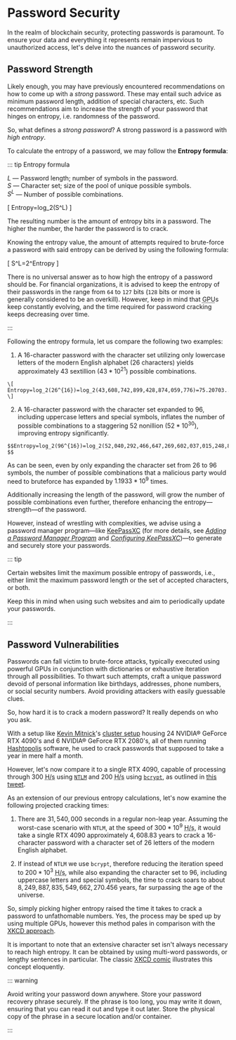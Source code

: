 # Password Security

In the realm of blockchain security, protecting passwords is paramount. To ensure your data and everything it represents remain impervious to unauthorized access, let's delve into the nuances of password security.

## Password Strength

Likely enough, you may have previously encountered recommendations on how to come up with a _strong_ password. These may entail such advice as minimum password length, addition of special characters, etc. Such recommendations aim to increase the strength of your password that hinges on entropy, i.e. randomness of the password.

So, what defines a _strong password_? A strong password is a password with _high entropy_.

To calculate the entropy of a password, we may follow the **Entropy formula**:

::: tip Entropy formula

$L$ — Password length; number of symbols in the password.\
$S$ — Character set; size of the pool of unique possible symbols.\
$S^L$ — Number of possible combinations.

\[ Entropy=log_2(S^L) \]

The resulting number is the amount of entropy bits in a password. The higher the number, the harder the password is to crack.

Knowing the entropy value, the amount of attempts required to brute-force a password with said entropy can be derived by using the following formula:

\[ S^L=2^Entropy \]

There is no universal answer as to how high the entropy of a password should be. For financial organizations, it is advised to keep the entropy of their passwords in the range from `64` to `127` bits (`128` bits or more is generally considered to be an overkill). However, keep in mind that <abbr title="Graphics Processing Unit">GPU</abbr>s keep constantly evolving, and the time required for password cracking keeps decreasing over time.

:::

Following the entropy formula, let us compare the following two examples:

  1. A 16-character password with the character set utilizing only lowercase letters of the modern English alphabet (26 characters) yields approximately 43 sextillion ($43*10^21$) possible combinations.

    \[ Entropy=log_2(26^{16})=log_2(43,608,742,899,428,874,059,776)=75.20703... \]

  2. A 16-character password with the character set expanded to 96, including uppercase letters and special symbols, inflates the number of possible combinations to a staggering 52 nonillion ($52*10^30$), improving entropy significantly.

    $$Entropy=log_2(96^{16})=log_2(52,040,292,466,647,269,602,037,015,248,896)=105.35940... $$

As can be seen, even by only expanding the character set from 26 to 96 symbols, the number of possible combinations that a malicious party would need to bruteforce has expanded by $1.1933*10^9$ times.

Additionally increasing the length of the password, will grow the number of possible combinations even further, therefore enhancing the entropy—strength—of the password.

However, instead of wrestling with complexities, we advise using a password manager program—like [KeePassXC](https://keepassxc.org/) (for more details, see _[Adding a Password Manager Program](./storing-cryptographic-keys.md#adding-a-password-manager-program)_ and _[Configuring KeePassXC](./storing-cryptographic-keys.md#configuring-keepassxc)_)—to generate and securely store your passwords.

::: tip

Certain websites limit the maximum possible entropy of passwords, i.e., either limit the maximum password length or the set of accepted characters, or both.

Keep this in mind when using such websites and aim to periodically update your passwords.

:::

## Password Vulnerabilities

Passwords can fall victim to brute-force attacks, typically executed using powerful GPUs in conjunction with dictionaries or exhaustive iteration through all possibilities. To thwart such attempts, craft a unique password devoid of personal information like birthdays, addresses, phone numbers, or social security numbers. Avoid providing attackers with easily guessable clues.

So, how hard it is to crack a modern password? It really depends on who you ask.

With a setup like [Kevin Mitnick](https://en.wikipedia.org/wiki/Kevin_Mitnick)'s [cluster setup](https://twitter.com/kevinmitnick/status/1649421434899275778?s=20) housing 24 NVIDIA® GeForce RTX 4090's and 6 NVIDIA® GeForce RTX 2080's, all of them running [Hashtopolis](https://github.com/hashtopolis) software, he used to crack passwords that supposed to take a year in mere half a month.

However, let's now compare it to a single RTX 4090, capable of processing through 300 <abbr title="Hashes per second">H/s</abbr> using [`NTLM`](https://www.tarlogic.com/cybersecurity-glossary/ntlm-hash) and 200 <abbr title="Hashes per second">H/s</abbr> using [`bcrypt`](https://en.wikipedia.org/wiki/Bcrypt), as outlined in [this tweet](https://twitter.com/Chick3nman512/status/1580712040179826688).

As an extension of our previous entropy calculations, let's now examine the following projected cracking times:

  1. There are $31,540,000$ seconds in a regular non-leap year. Assuming the worst-case scenario with `NTLM`, at the speed of $300*10^9$ <abbr title="Hashes per second">H/s</abbr>, it would take a single RTX 4090 approximately $4,608.83$ years to crack a 16-character password with a character set of 26 letters of the modern English alphabet.

  2. If instead of `NTLM` we use `bcrypt`, therefore reducing the iteration speed to $200*10^3$ <abbr title="Hashes per second">H/s</abbr>, while also expanding the character set to 96, including uppercase letters and special symbols, the time to crack soars to about $8,249,887,835,549,662,270.456$ years, far surpassing the age of the universe.

So, simply picking higher entropy raised the time it takes to crack a password to unfathomable numbers. Yes, the process may be sped up by using multiple GPUs, however this method pales in comparison with the [XKCD approach](https://xkcd.com/538/).

It is important to note that an extensive character set isn't always necessary to reach high entropy. It can be obtained by using multi-word passwords, or lengthy sentences in particular. The classic [XKCD comic](https://xkcd.com/936/) illustrates this concept eloquently.

::: warning

Avoid writing your password down anywhere. Store your password recovery phrase securely. If the phrase is too long, you may write it down, ensuring that you can read it out and type it out later. Store the physical copy of the phrase in a secure location and/or container.

:::
